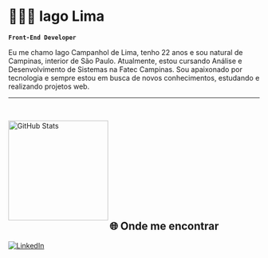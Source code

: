 # 🧑🏻‍💻 Iago Lima

**`Front-End Developer`**

Eu me chamo Iago Campanhol de Lima, tenho 22 anos e sou natural de Campinas, interior de São Paulo. Atualmente, estou cursando Análise e Desenvolvimento de Sistemas na Fatec Campinas. Sou apaixonado por tecnologia e sempre estou em busca de novos conhecimentos, estudando e realizando projetos web.

---
</br>

<img 
      align="left" 
      alt="GitHub Stats" 
      height="200" 
      src="https://github-readme-stats.vercel.app/api/top-langs/?username=iagoclima22&theme=tokyonight&layout=compact&custom_title=Tecnologias&langs_count=9" 
  />

</p>

<br/><br/><br/><br/><br/><br/><br/><br/><br/><br/>

## 🌐 Onde me encontrar
<p>
  <a href="https://www.linkedin.com/in/iago-lima-57124b247/" target="_blank"><img alt="LinkedIn" src="https://img.shields.io/badge/-Linkedin-%230077B5.svg?&style=for-the-badge&logo=linkedin&logoColor=white" /></a>
</p>
